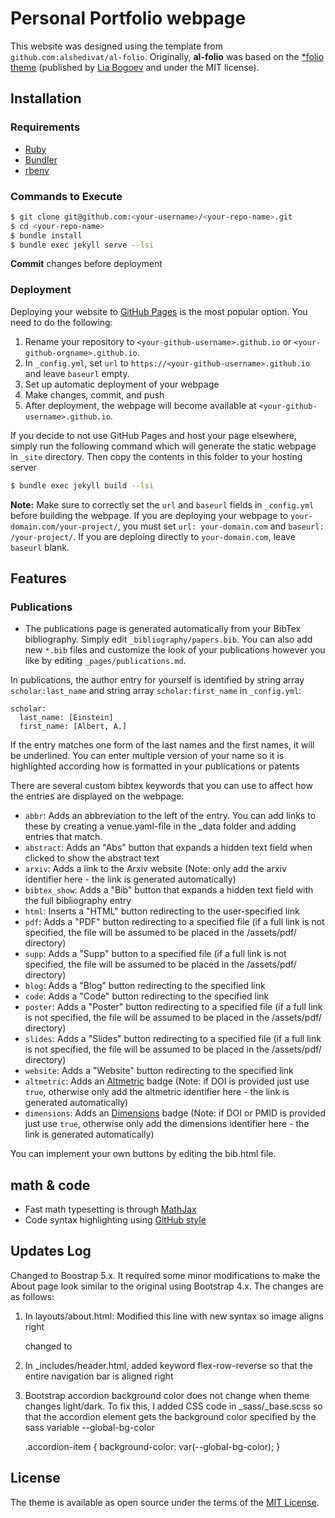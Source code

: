 # Personal Portfolio webpage

This website was designed using the template from `github.com:alshedivat/al-folio`. 
Originally, **al-folio** was based on the [\*folio theme](https://github.com/bogoli/-folio) (published by [Lia Bogoev](https://liabogoev.com) and under the MIT license).


## Installation

### Requirements
- [Ruby](https://www.ruby-lang.org/en/downloads/)
- [Bundler](https://bundler.io/)
- [rbenv](https://github.com/rbenv/rbenv)

### Commands to Execute
```bash
$ git clone git@github.com:<your-username>/<your-repo-name>.git
$ cd <your-repo-name>
$ bundle install
$ bundle exec jekyll serve --lsi
```

**Commit** changes before deployment

### Deployment

Deploying your website to [GitHub Pages](https://pages.github.com/) is the most popular option. You need to do the following:

1. Rename your repository to `<your-github-username>.github.io` or `<your-github-orgname>.github.io`.
2. In `_config.yml`, set `url` to `https://<your-github-username>.github.io` and leave `baseurl` empty.
3. Set up automatic deployment of your webpage
4. Make changes, commit, and push
5. After deployment, the webpage will become available at `<your-github-username>.github.io`.

If you decide to not use GitHub Pages and host your page elsewhere, simply run the following command which will generate the static webpage in `_site` directory. Then copy the contents in this folder to your hosting server
```bash
$ bundle exec jekyll build --lsi
```

**Note:** Make sure to correctly set the `url` and `baseurl` fields in `_config.yml` before building the webpage. If you are deploying your webpage to `your-domain.com/your-project/`, you must set `url: your-domain.com` and `baseurl: /your-project/`. If you are deploing directly to `your-domain.com`, leave `baseurl` blank.

## Features

### Publications
- The publications page is generated automatically from your BibTex bibliography. Simply edit `_bibliography/papers.bib`. You can also add new `*.bib` files and customize the look of your publications however you like by editing `_pages/publications.md`.

In publications, the author entry for yourself is identified by string array `scholar:last_name` and string array `scholar:first_name` in `_config.yml`:
```
scholar:
  last_name: [Einstein]
  first_name: [Albert, A.]
```
If the entry matches one form of the last names and the first names, it will be underlined. You can enter multiple version of your name so it is highlighted according how is formatted in your publications or patents

There are several custom bibtex keywords that you can use to affect how the entries are displayed on the webpage:

- `abbr`: Adds an abbreviation to the left of the entry. You can add links to these by creating a venue.yaml-file in the _data folder and adding entries that match.
- `abstract`: Adds an "Abs" button that expands a hidden text field when clicked to show the abstract text
- `arxiv`: Adds a link to the Arxiv website (Note: only add the arxiv identifier here - the link is generated automatically)
- `bibtex_show`: Adds a "Bib" button that expands a hidden text field with the full bibliography entry
- `html`: Inserts a "HTML" button redirecting to the user-specified link
- `pdf`: Adds a "PDF" button redirecting to a specified file (if a full link is not specified, the file will be assumed to be placed in the /assets/pdf/ directory)
- `supp`: Adds a "Supp" button to a specified file (if a full link is not specified, the file will be assumed to be placed in the /assets/pdf/ directory)
- `blog`: Adds a "Blog" button redirecting to the specified link
- `code`: Adds a "Code" button redirecting to the specified link
- `poster`: Adds a "Poster" button redirecting to a specified file (if a full link is not specified, the file will be assumed to be placed in the /assets/pdf/ directory)
- `slides`: Adds a "Slides" button redirecting to a specified file (if a full link is not specified, the file will be assumed to be placed in the /assets/pdf/ directory)
- `website`: Adds a "Website" button redirecting to the specified link
- `altmetric`: Adds an [Altmetric](https://www.altmetric.com/) badge (Note: if DOI is provided just use `true`, otherwise only add the altmetric identifier here - the link is generated automatically)
- `dimensions`: Adds an [Dimensions](https://www.dimensions.ai/) badge (Note: if DOI or PMID is provided just use `true`, otherwise only add the dimensions identifier here - the link is generated automatically)

You can implement your own buttons by editing the bib.html file.

## math & code

- Fast math typesetting is through [MathJax](https://www.mathjax.org/)
- Code syntax highlighting using [GitHub style](https://github.com/jwarby/jekyll-pygments-themes)

## Updates Log

Changed to Boostrap 5.x. It required some minor modifications to make the About page look similar to the original using Bootstrap 4.x. 
The changes are as follows:

  1. In layouts/about.html: Modified this line with new syntax so image aligns right
        <div class="profile float-{%- if page.profile.align == 'left' -%}left{%- else -%}right{%- endif -%}">
        changed to
        <div class="profile float-{%- if page.profile.align == 'left' -%}start{%- else -%}end{%- endif -%}">

  2. In _includes/header.html, added keyword flex-row-reverse so that the entire navigation bar is aligned right
        <div class="collapse navbar-collapse flex-row-reverse" id="navbarNav">

  3. Bootstrap accordion background color does not change when theme changes light/dark. To fix this, I added CSS code in _sass/_base.scss
    so that the accordion element gets the background color specified by the sass variable --global-bg-color

        .accordion-item {
          background-color: var(--global-bg-color);
        }



## License

The theme is available as open source under the terms of the [MIT License](https://github.com/alshedivat/al-folio/blob/master/LICENSE).

